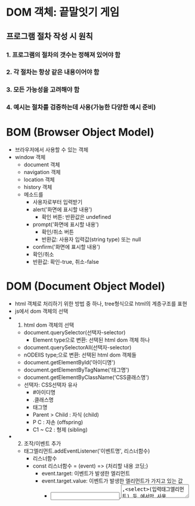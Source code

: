 # DOM 객체: 끝말잇기 게임
## 프로그램 절차 작성 시 원칙
### 1. 프로그램의 절차의 갯수는 정해져 있어야 함
### 2. 각 절차는 항상 같은 내용이어야 함
### 3. 모든 가능성을 고려해야 함
### 4. 예시는 절차를 검증하는데 사용(가능한 다양한 예시 준비)

# BOM (Browser Object Model)
- 브라우저에서 사용할 수 있는 객체
- window 객체
  - document 객체
  - navigation 객체
  - location 객체
  - history 객체
  - 메소드를
    - 사용자로부터 입력받기
    * alert('화면에 표시할 내용')
      * 확인 버튼: 반환값은 undefined
    * prompt('화면에 표시할 내용')
      * 확인/취소 버튼
      * 반환값: 사용자 입력값(string type) 또는 null
    * confirm('화면에 표시할 내용')
    * 확인/취소
    * 반환값: 확인-true, 취소-false

# DOM (Document Object Model)
- html 객체로 처리하기 위한 방법 중 하나, tree형식으로 html의 계층구조를 표현
- js에서 dom 객체의 선택
- 1. html dom 객체의 선택
    - document.querySelector(선택자-selector)
      - Element type으로 변환: 선택된 html dom 객체 하나
    - document.querySelectorAll(선택자-selector)
    - nODElIS type;으로 변환: 선택된 html dom 객체들
    - document.getElementById('아이디명')
    - document.getElementByTagName('태그명')
    - document.getElementByClassName('CSS클래스명')
    - 선택자: CSS선택자 유사
      - #아이디명
      - .클래스명
      - 태그명
      - Parent > Child : 자식 (child)
      - P C            : 자손 (offspring)
      - C1 ~ C2        : 형제 (sibling)
- 2. 조작/이벤트 추가
  - 태그엘리먼트.addEventListener('이벤트명', 리스너함수)
    - 리스너함수
    - const 리스너함수 = (event) => {처리할 내용 코딩;}
      - event.target: 이벤트가 발생한 엘리먼트
      - event.target.value: 이벤트가 발생한 엘리먼트가 가지고 있는 값
        - <input>,<textarea>,<select>(입력태그엘리먼트) 등 에서만 사용 가능
      - <input>,<textarea>,<select> 외의 태그들에서 값은?
        - 태그엘리먼트.textContent
        - 태그엘리먼트.innerText
        - 태그엘리먼트.innerHTML
    - const 리스너함수 = event => {처리할 내용 코딩;}
- 3. 반영
    - 태그엘리먼트.appendChild(추가할 태그 엘리먼트)
  - 입력태그엘리먼트.focus();
    - 해당하는 입력창에 포커스를 부여
    - 반대로 입력태그엘리먼트.blur() : 포커스 해제

* html 입력: Emmet기능 익히기(!tap)
  * https://www.hanl.tech/blog/emmet-%EB%8B%A8%EC%B6%95%ED%82%A4-%EB%B0%8F-%ED%8A%B8%EB%A6%AD-9%EA%B0%80%EC%A7%80/

* web application의 소스구성
  - html
    - 화면에 나타날 요소(element)
  - css
    - 요소의 디자인
  - js
    - 요소들의 움직임(프로그램의 작동)

* 엘리먼트의 내용 사용(읽기/쓰기)
  - textContent
    - 엘리먼트 내용의 문자열, 화면에 표시되는 모든 문자열
    - 
  - innerHTML
    - 엘리먼트 내용 중에 html 태그 활용 가능
  - innerText
    - 엘리먼트 내용 중에 text 활용 가능
    - html 태그는 단순 문자열로 인식

* 문자열
  - 문자의 나열: 배열과 유사
  - 문자열 라이브러리도 다양함
  - 속성: length - 문자열의 길이
  - 메소드들 조사 필요
  - 문자열의 맨 처음, 맨 마지막
    - 0 : 맨 처음 단어